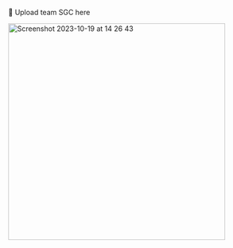 🍋 Upload team SGC here

<img width="436" alt="Screenshot 2023-10-19 at 14 26 43" src="https://github.com/fac28/SGC/assets/59057287/9037cb64-7ee1-467c-99d8-520b51128eb4">
